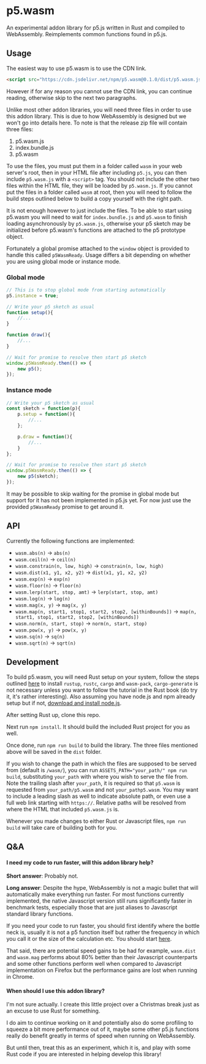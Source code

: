 # p5.wasm

An experimental addon library for p5.js written in Rust and compiled to WebAssembly. Reimplements common functions found in p5.js.

## Usage
The easiest way to use p5.wasm is to use the CDN link.
```html
<script src="https://cdn.jsdelivr.net/npm/p5.wasm@0.1.0/dist/p5.wasm.js"></script>
```

However if for any reason you cannot use the CDN link, you can continue reading, otherwise skip to the next two paragraphs.

Unlike most other addon libraries, you will need three files in order to use this addon library. This is due to how WebAssembly is designed but we won't go into details here. To note is that the release zip file will contain three files:

1. p5.wasm.js
2. index.bundle.js
3. p5.wasm

To use the files, you must put them in a folder called `wasm` in your web server's root, then in your HTML file after including `p5.js`, you can then include `p5.wasm.js` with a `<script>` tag. You should not include the other two files within the HTML file, they will be loaded by `p5.wasm.js`. If you cannot put the files in a folder called `wasm` at root, then you will need to follow the build steps outlined below to build a copy yourself with the right path.

It is not enough however to just include the files. To be able to start using p5.wasm you will need to wait for `index.bundle.js` and `p5.wasm` to finish loading asynchronously by `p5.wasm.js`, otherwise your p5 sketch may be initialized before p5.wasm's functions are attached to the p5 prototype object.

Fortunately a global promise attached to the `window` object is provided to handle this called `p5WasmReady`. Usage differs a bit depending on whether you are using global mode or instance mode.

### Global mode
```javascript
// This is to stop global mode from starting automatically
p5.instance = true;

// Write your p5 sketch as usual
function setup(){
	//...
}

function draw(){
	//...
}

// Wait for promise to resolve then start p5 sketch
window.p5WasmReady.then(() => {
	new p5();
});
```

### Instance mode
```javascript
// Write your p5 sketch as usual
const sketch = function(p){
	p.setup = function(){
		//...
	};

	p.draw = function(){
		//...
	}
};

// Wait for promise to resolve then start p5 sketch
window.p5WasmReady.then(() => {
	new p5(sketch);
});
```

It may be possible to skip waiting for the promise in global mode but support for it has not been implemented in p5.js yet. For now just use the provided `p5WasmReady` promise to get around it.

## API
Currently the following functions are implemented:

* `wasm.abs(n)` &rarr; `abs(n)`
* `wasm.ceil(n)` &rarr; `ceil(n)`
* `wasm.constrain(n, low, high)` &rarr; `constrain(n, low, high)`
* `wasm.dist(x1, y1, x2, y2)` &rarr; `dist(x1, y1, x2, y2)`
* `wasm.exp(n)` &rarr; `exp(n)`
* `wasm.floor(n)` &rarr; `floor(n)`
* `wasm.lerp(start, stop, amt)` &rarr; `lerp(start, stop, amt)`
* `wasm.log(n)` &rarr; `log(n)`
* `wasm.mag(x, y)` &rarr; `mag(x, y)`
* `wasm.map(n, start1, stop1, start2, stop2, [withinBounds])` &rarr; `map(n, start1, stop1, start2, stop2, [withinBounds])`
* `wasm.norm(n, start, stop)` &rarr; `norm(n, start, stop)`
* `wasm.pow(x, y)` &rarr; `pow(x, y)`
* `wasm.sq(n)` &rarr; `sq(n)`
* `wasm.sqrt(n)` &rarr; `sqrt(n)`

## Development
To build p5.wasm, you will need Rust setup on your system, follow the steps outlined [here](https://rustwasm.github.io/docs/book/game-of-life/setup.html) to install `rustup`, `rustc`, `cargo` and `wasm-pack`, `cargo-generate` is not necessary unless you want to follow the tutorial in the Rust book (do try it, it's rather interesting). Also assuming you have node.js and npm already setup but if not, [download and install node.js](https://nodejs.org/).

After setting Rust up, clone this repo.

Next run `npm install`. It should build the included Rust project for you as well.

Once done, run `npm run build` to build the library. The three files mentioned above will be saved in the `dist` folder.

If you wish to change the path in which the files are supposed to be served from (default is `/wasm/`), you can run `ASSETS_PATH="your_path/" npm run build`, substituting `your_path` with where you wish to serve the file from. Note the trailing slash after `your_path`, it is required so that `p5.wasm` is requested from `your_path/p5.wasm` and not `your_pathp5.wasm`. You may want to include a leading slash as well to indicate absolute path, or even use a full web link starting with `https://`. Relative paths will be resolved from where the HTML that included `p5.wasm.js` is.

Whenever you made changes to either Rust or Javascript files, `npm run build` will take care of building both for you.

## Q&A
#### I need my code to run faster, will this addon library help?

**Short answer**: Probably not.

**Long answer**: Despite the hype, WebAssembly is not a magic bullet that will automatically make everything run faster. For most functions currently implemented, the native Javascript version still runs significantly faster in benchmark tests, especially those that are just aliases to Javascript standard library functions.

If you need your code to run faster, you should first identify where the bottle neck is, usually it is not a p5 function itself but rather the frequency in which you call it or the size of the calculation etc. You should start [here](https://github.com/processing/p5.js/wiki/Optimizing-p5.js-Code-for-Performance).

That said, there are potential speed gains to be had for example, `wasm.dist` and `wasm.mag` performs about 80% better than their Javascript counterparts and some other functions perform well when compared to Javascript implementation on Firefox but the performance gains are lost when running in Chrome.


#### When should I use this addon library?

I'm not sure actually. I create this little project over a Christmas break just as an excuse to use Rust for something.

I do aim to continue working on it and potentially also do some profiling to squeeze a bit more performance out of it, maybe some other p5.js functions really do benefit greatly in terms of speed when running on WebAssembly.

But until then, treat this as an experiment, which it is, and play with some Rust code if you are interested in helping develop this library!